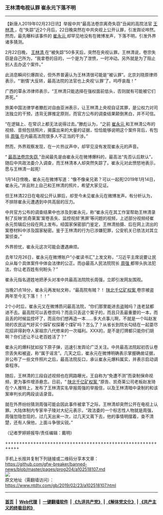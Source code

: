 ### 王林清电视认罪 崔永元下落不明
------------------------

<div class="post_content">
 <p>
  【新唐人2019年02月23日讯】举报中共“最高法卷宗离奇失窃”丑闻的高院法官
  <a href="https://www.ntdtv.com/gb/王林清.htm">
   王林清
  </a>
  ，在“失踪”近2个月后，22日晚突然在中共央视上公开认罪，引发舆论哗然。然而，最先曝料该事件的
  <a href="https://www.ntdtv.com/gb/崔永元.htm">
   崔永元
  </a>
  却罕见地没有在微博发声，下落不明，引发外界诸多猜测。
 </p>
 <p>
  2月22日晚，
  <a href="https://www.ntdtv.com/gb/王林清.htm">
   王林清
  </a>
  在“被失踪”50多天后，突然在央视认罪。王林清说，卷宗失窃是自己所为，“我拿卷的目的，一个是为了泄愤，一时冲动。另外就是为了阻止别人去办这个案件。”
 </p>
 <p>
  此消息瞬间引爆舆论，但外界普遍认为王林清很可能是“被认罪”。北京刘晓原律师表示，“‘剧情’大反转，最高法院的法官也上央视‘认罪’了。呜呼哀哉！”
 </p>
 <p>
  广西的覃永沛律师表示，“王林清只能选择在强权面前低头，否则就有可能被它们弄死。”
 </p>
 <p>
  旅美中国法律学者滕彪对自由亚洲表示，让王林清上央视自证其罪，是公权力对司法独立的干预，违背无罪推定原则，而官方公布的调查结果颠倒黑白，并不可信。
 </p>
 <p>
  “在逻辑上、在常识上都无法说得过去。”滕彪认为，“之前
  <a href="https://www.ntdtv.com/gb/崔永元.htm">
   崔永元
  </a>
  和王林清公布的视频、音频包括照片，揭露出来的大量的证据，恰恰能够说明这个案件背后，有包括
  <a href="https://www.ntdtv.com/gb/周强.htm">
   周强
  </a>
  在内最高法院很多人不正当的干涉。”
 </p>
 <p>
  然而，外界观察发现，在一片热议声中，却罕见没有发现崔永元的声音。
 </p>
 <p>
  “
  <a href="https://www.ntdtv.com/gb/最高法卷宗失窃.htm">
   最高法卷宗失窃
  </a>
  ”丑闻最先是由崔永元在微博爆料的，最高法“先否认后默认”，随后中共政法委介入调查，而王林清本人却突然失踪了。崔永元对此愤怒地表示，愿与王林清一起死!
 </p>
 <p>
  1月14日傍晚，崔永元在微博写道：“像不像亲兄弟？可以一起死!2019年1月14日，崔永元。”并且附上自己和王林清的照片，希望大家见证。
 </p>
 <p>
  但王林清22日在电视公开认罪后，却至今未见崔永元在微博发声。有分析认为，不排除崔永元遭遇到中共高层的压力。
 </p>
 <p>
  中共官方公布的调查结果中也涉及到崔永元，称“崔永元在其工作室帮助王林清录制了反映‘凯奇莱案’案卷丢失、监控视频‘黑屏’等问题的视频，上述部分视频经崔永元剪辑后分段在网上发布。经国家保密部门鉴定，王林清拍摄、后在网上流出的案卷材料中涉及国家秘密。鉴于王林清的行为已涉嫌犯罪，公安机关已依法对其立案侦查。”
 </p>
 <p>
  外界担忧，崔永元这次可能会遭遇麻烦。
 </p>
 <p>
  去年12月26日，崔永元在微博账户“小崔读书汇”上发文称，“习近平主席说要让民众从每个具体案件中体会法律的公正。而@最高人民法院院长
  <a href="https://www.ntdtv.com/gb/周强.htm">
   周强
  </a>
  都带头执法犯法，你让老百姓有何盼头？”
 </p>
 <p>
  崔永元指名道姓地把矛头对准中共最高法院院长周强，立即引发网友围观。
 </p>
 <p>
  当晚21点18分，崔永元再发帖文称，“最高院有贼？！
  <a href="https://www.ntdtv.com/gb/陕北千亿矿权案.htm">
   陕北千亿矿权案
  </a>
  卷宗被盗两年至今无下落！！！”
 </p>
 <p>
  2个小时后，崔永元又在微博质问最高法院，“你们那里能进去盗贼吗？连老鼠都进不去。最高院可以丢卷宗吗？而且只丢这个案子的，而且只丢最重要的一本，而且丢的时候监控坏了，而且你们想再造一本……多大点事儿啊，不就是一个叫赵发琦的农民运气好买个探矿权探著个煤矿吗？怎么了？从省长到院长勾结在一起耍尽花招非得剥夺人家祖宗八代修来的一次福利。XXX的，是不是打牌都只能你们胡啊？你们还让不让老百姓活了？”
 </p>
 <p>
  崔永元的爆料犹如投下原子弹，迅速引发舆论广泛关注。中共最高法院起初否认卷宗丢失和被盗，称“属于谣言”。几天之后，崔永元在微博明确表示掌握确凿证据，并公布了一些文件照片之后，最高法院反口，承认崔永元爆料属实，并表示启动调查程序。
 </p>
 <p>
  随后，王林清的三段自述视频也在网路曝光，王自称为“免遭不测”而录制保命视频，更为事件增添悬念。日前，“
  <a href="https://www.ntdtv.com/gb/陕北千亿矿权案.htm">
   陕北千亿矿权案
  </a>
  ”原告、凯奇莱公司老板赵发琦在个人推特上，发布了王林清实名举报周强的举报信，以及王林清暗中录制的和该案审判长的两段谈话录音。
 </p>
 <p>
  就在外界纷纷猜测周强可能会因此事件被拿下之际，王林清却突然公开在电视上认罪。大陆体制内专家辛子陵对大纪元表示，“政法委的一个标志性人物就是周强，周强忽隐忽现的，过几天出来一次，过几天又蔫下去，他的事情明摆着，查不清楚，还有人保他，上面斗争很尖锐。”
 </p>
 <p>
  （记者罗婷婷报导/责任编辑：戴明）
 </p>
 <div class="single_ad">
 </div>
</div>

+++++++++++++++++++++++++++++++++++++++++++++++++++++++++++<br/><br/>
手机上长按并复制下列链接或二维码分享本文章：<br/>
https://github.com/gfw-breaker/banned-news/blob/master/pages/prog204/a102518107.md <br/>
<a href='https://github.com/gfw-breaker/banned-news/blob/master/pages/prog204/a102518107.md'><img src='https://github.com/gfw-breaker/banned-news/blob/master/pages/prog204/a102518107.md.png'/></a> <br/>
原文地址（需翻墙访问）：https://www.ntdtv.com/gb/2019/02/23/a102518107.html


------------------------
#### [首页](https://github.com/gfw-breaker/banned-news/blob/master/README.md) &nbsp;|&nbsp; [Web代理](https://github.com/labour-camp/helloworld) &nbsp;|&nbsp; [一键翻墙软件](https://github.com/gfw-breaker/nogfw/blob/master/README.md) &nbsp;| [《九评共产党》](https://github.com/gfw-breaker/9ping.md/blob/master/README.md#九评之一评共产党是什么) | [《解体党文化》](https://github.com/gfw-breaker/jtdwh.md/blob/master/README.md) | [《共产主义的终极目的》](https://github.com/gfw-breaker/gczydzjmd.md/blob/master/README.md)

